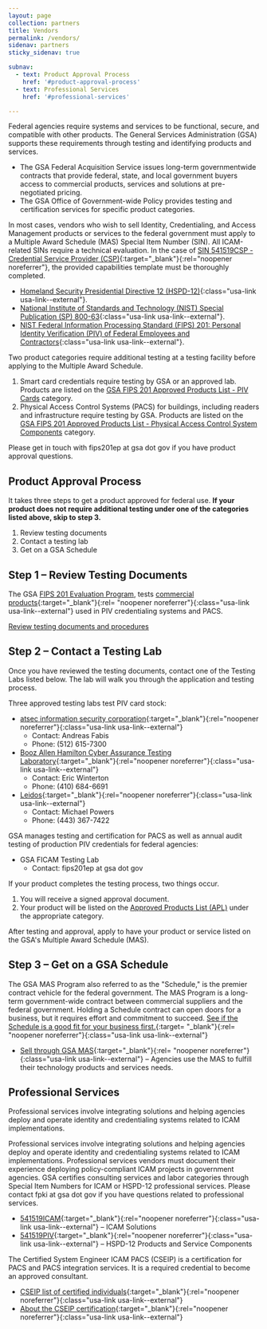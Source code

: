 ```yaml
---
layout: page
collection: partners
title: Vendors
permalink: /vendors/
sidenav: partners
sticky_sidenav: true

subnav:
  - text: Product Approval Process
    href: '#product-approval-process'
  - text: Professional Services
    href: '#professional-services'

---
```


Federal agencies require systems and services to be functional, secure, and compatible with other products. The General Services Administration (GSA) supports these requirements through testing and identifying products and services.
- The GSA Federal Acquisition Service issues long-term governmentwide contracts that provide federal, state, and local government buyers access to commercial products, services and solutions at pre-negotiated pricing.
- The GSA Office of Government-wide Policy provides testing and certification services for specific product categories.

In most cases, vendors who wish to sell Identity, Credentialing, and Access Management products or services to the federal government must apply to a Multiple Award Schedule (MAS) Special Item Number (SIN). All ICAM-related SINs require a technical evaluation. In the case of [SIN 541519CSP - Credential Service Provider (CSP)]({{site.baseurl}}/docs/csp-capabilities-template-march-2024.docx){:target="_blank"}{:rel="noopener noreferrer"}, the provided capabilities template must be thoroughly completed.
- [Homeland Security Presidential Directive 12 (HSPD-12)](https://www.dhs.gov/homeland-security-presidential-directive-12){:class="usa-link usa-link--external"}.
- [National Institute of Standards and Technology (NIST) Special Publication (SP) 800-63](https://pages.nist.gov/800-63-3/){:class="usa-link usa-link--external"}. 
- [NIST Federal Information Processing Standard (FIPS) 201: Personal Identity Verification (PIV) of Federal Employees and Contractors](https://csrc.nist.gov/publications/detail/fips/201/3/final){:class="usa-link usa-link--external"}.

Two product categories require additional testing at a testing facility before applying to the Multiple Award Schedule.
1. Smart card credentials require testing by GSA or an approved lab. Products are listed on the [GSA FIPS 201 Approved Products List - PIV Cards]({{site.baseurl}}/fips201/#approved-products---piv-smart-cards ) category.
2. Physical Access Control Systems (PACS) for buildings, including readers and infrastructure require testing by GSA. Products are listed on the [GSA FIPS 201 Approved Products List - Physical Access Control System Components]({{site.baseurl}}/fips201/#approved-products---physical-access-control-systems) category.

Please get in touch with fips201ep at gsa dot gov if you have product approval questions.

## Product Approval Process

It takes three steps to get a product approved for federal use. **If your product does not require additional testing under one of the categories listed above, skip to step 3.**

1. Review testing documents
2. Contact a testing lab
3. Get on a GSA Schedule

## Step 1 – Review Testing Documents

The GSA [FIPS 201 Evaluation Program]({{site.baseurl}}/fips201ep/), tests [commercial products](https://www.acquisition.gov/far/2.101){:target="_blank"}{:rel= "noopener noreferrer"}{:class="usa-link usa-link--external"} used in PIV credentialing systems and PACS.

[Review testing documents and procedures]({{site.baseurl}}/fips201ep/)

## Step 2 – Contact a Testing Lab

Once you have reviewed the testing documents, contact one of the Testing Labs listed below. The lab will walk you through the application and testing process.

Three approved testing labs test PIV card stock:
- [atsec information security corporation](http://www.atsec.com/){:target="_blank"}{:rel="noopener noreferrer"}{:class="usa-link usa-link--external"} 
  - Contact: Andreas Fabis
  - Phone: (512) 615-7300
- [Booz Allen Hamilton Cyber Assurance Testing Laboratory](http://csrc.nist.gov/groups/STM/testing_labs/#24){:target="_blank"}{:rel="noopener noreferrer"}{:class="usa-link usa-link--external"} 
  - Contact:  Eric Winterton
  - Phone: (410) 684-6691
- [Leidos](https://www.leidos.com/CC-FIPS140){:target="_blank"}{:rel="noopener noreferrer"}{:class="usa-link usa-link--external"} 
  - Contact: Michael Powers
  - Phone: (443) 367-7422

GSA manages testing and certification for PACS as well as annual audit testing of production PIV credentials for federal agencies:

- GSA FICAM Testing Lab
  - Contact: fips201ep at gsa dot gov

If your product completes the testing process, two things occur.
1. You will receive a signed approval document.
2. Your product will be listed on the [Approved Products List (APL)]({{site.baseurl}}/fips201/) under the appropriate category.

After testing and approval, apply to have your product or service listed on the GSA's Multiple Award Schedule (MAS).

## Step 3 – Get on a GSA Schedule

The GSA MAS Program also referred to as the "Schedule," is the premier contract vehicle for the federal government. The MAS Program is a long-term government-wide contract between commercial suppliers and the federal government. Holding a Schedule contract can open doors for a business, but it requires effort and commitment to succeed. [See if the Schedule is a good fit for your business first.](https://www.gsa.gov/buy-through-us/purchasing-programs/multiple-award-schedule/help-with-mas-contracts-to-sell-to-government/team-up-with-other-mas-contractors){:target= "_blank"}{:rel= "noopener noreferrer"}{:class="usa-link usa-link--external"}

- [Sell through GSA MAS](https://www.gsa.gov/technology/it-contract-vehicles-and-purchasing-programs/multiple-award-schedule-it/sell-through-mas-information-technology){:target="_blank"}{:rel= "noopener noreferrer"}{:class="usa-link usa-link--external"}  – Agencies use the MAS to fulfill their technology products and services needs.

## Professional Services

Professional services involve integrating solutions and helping agencies deploy and operate identity and credentialing systems related to ICAM implementations.

Professional services involve integrating solutions and helping agencies deploy and operate identity and credentialing systems related to ICAM implementations. Professional services vendors must document their experience deploying policy-compliant ICAM projects in government agencies. GSA certifies consulting services and labor categories through Special Item Numbers for ICAM or HSPD-12 professional services. Please contact fpki at gsa dot gov if you have questions related to professional services.

- [541519ICAM](https://www.gsaelibrary.gsa.gov/ElibMain/sinDetails.do?scheduleNumber=MAS&specialItemNumber=541519ICAM&executeQuery=YES){:target="_blank"}{:rel="noopener noreferrer"}{:class="usa-link usa-link--external"} – ICAM Solutions
- [541519PIV](https://www.gsaelibrary.gsa.gov/ElibMain/sinDetails.do?scheduleNumber=MAS&specialItemNumber=541519PIV&executeQuery=YES){:target="_blank"}{:rel="noopener noreferrer"}{:class="usa-link usa-link--external"} – HSPD-12 Products and Service Components

The Certified System Engineer ICAM PACS (CSEIP) is a certification for PACS and PACS integration services. It is a required credential to become an approved consultant.

- [CSEIP list of certified individuals](http://www.smartcardalliance.org/activities-cseip-registry/){:target="_blank"}{:rel="noopener noreferrer"}{:class="usa-link usa-link--external"}
- [About the CSEIP certification](http://www.smartcardalliance.org/activities-certified-system-engineer-icam-pacs-training-and-certification-program/){:target="_blank"}{:rel="noopener noreferrer"}{:class="usa-link usa-link--external"}
